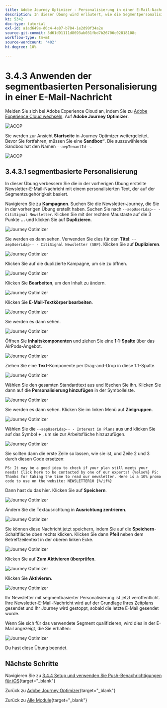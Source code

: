 ```yaml
---
title: Adobe Journey Optimizer - Personalisierung in einer E-Mail-Nachricht anwenden
description: In dieser Übung wird erläutert, wie die Segmentpersonalisierung in E-Mail-Inhalten verwendet wird
kt: 5342
doc-type: tutorial
exl-id: a1ad649e-d0c4-4e87-b784-1e2d99f34a2e
source-git-commit: 3d61d91111d8693ab031fbd7b26706c02818108c
workflow-type: tm+mt
source-wordcount: '402'
ht-degree: 10%

---
```


# 3.4.3 Anwenden der segmentbasierten Personalisierung in einer E-Mail-Nachricht

Melden Sie sich bei Adobe Experience Cloud an, indem Sie zu [Adobe Experience Cloud wechseln](https://experience.adobe.com). Auf **Adobe Journey Optimizer**.

![ACOP](./../../../../modules/delivery-activation/ajo-b2c/ajob2c-1/images/acophome.png)

Sie werden zur Ansicht **Startseite** in Journey Optimizer weitergeleitet. Bevor Sie fortfahren, müssen Sie eine **Sandbox“**. Die auszuwählende Sandbox hat den Namen ``--aepTenantId--``.

![ACOP](./../../../../modules/delivery-activation/ajo-b2c/ajob2c-1/images/acoptriglp.png)

## 3.4.3.1 segmentbasierte Personalisierung

In dieser Übung verbessern Sie die in der vorherigen Übung erstellte Newsletter-E-Mail-Nachricht mit einem personalisierten Text, der auf der Segmentzugehörigkeit basiert.

Navigieren Sie zu **Kampagnen**. Suchen Sie die Newsletter-Journey, die Sie in der vorherigen Übung erstellt haben. Suchen Sie nach `--aepUserLdap-- - CitiSignal Newsletter`. Klicken Sie mit der rechten Maustaste auf die 3 Punkte **…** und klicken Sie auf **Duplizieren**.

![Journey Optimizer](./images/sbp1.png)

Sie werden es dann sehen. Verwenden Sie dies für den **Titel**: `--aepUserLdap-- - CitiSignal Newsletter (SBP)`. Klicken Sie auf **Duplizieren**.

![Journey Optimizer](./images/sbp2.png)

Klicken Sie auf die duplizierte Kampagne, um sie zu öffnen.

![Journey Optimizer](./images/sbp3.png)

Klicken Sie **Bearbeiten**, um den Inhalt zu ändern.

![Journey Optimizer](./images/sbp3a.png)

Klicken Sie **E-Mail-Textkörper bearbeiten**.

![Journey Optimizer](./images/sbp4.png)

Sie werden es dann sehen.

![Journey Optimizer](./images/sbp5.png)

Öffnen Sie **Inhaltskomponenten** und ziehen Sie eine **1:1-Spalte** über das AirPods-Angebot.

![Journey Optimizer](./images/sbp6.png)

Ziehen Sie eine **Text**-Komponente per Drag-and-Drop in diese 1:1-Spalte.

![Journey Optimizer](./images/sbp6a.png)

Wählen Sie den gesamten Standardtext aus und löschen Sie ihn. Klicken Sie dann auf die **Personalisierung hinzufügen** in der Symbolleiste.

![Journey Optimizer](./images/sbp7.png)

Sie werden es dann sehen. Klicken Sie im linken Menü auf **Zielgruppen**.

![Journey Optimizer](./images/seg1.png)

Wählen Sie die `--aepUserLdap-- - Interest in Plans` aus und klicken Sie auf das Symbol **+** , um sie zur Arbeitsfläche hinzuzufügen.

![Journey Optimizer](./images/seg3.png)

Sie sollten dann die erste Zeile so lassen, wie sie ist, und Zeile 2 und 3 durch diesen Code ersetzen:

``
    PS: It may be a good idea to check if your plan still meets your needs! Click here to be contacted by one of our experts!
{%else%}
    PS: Thanks for taking the time to read our newsletter. Here is a 10% promo code to use on the website: NEWSLETTER10
{%/if%}
``

Dann hast du das hier. Klicken Sie auf **Speichern**.

![Journey Optimizer](./images/seg4.png)

Ändern Sie die Textausrichtung in **Ausrichtung zentrieren**.

![Journey Optimizer](./images/sbp9.png)

Sie können diese Nachricht jetzt speichern, indem Sie auf die **Speichern**-Schaltfläche oben rechts klicken. Klicken Sie dann **Pfeil** neben dem Betreffzeilentext in der oberen linken Ecke.

![Journey Optimizer](./images/sbp9a.png)

Klicken Sie auf **Zum Aktivieren überprüfen**.

![Journey Optimizer](./images/oc79afff.png)

Klicken Sie **Aktivieren**.

![Journey Optimizer](./images/oc79bfff.png)

Ihr Newsletter mit segmentbasierter Personalisierung ist jetzt veröffentlicht. Ihre Newsletter-E-Mail-Nachricht wird auf der Grundlage Ihres Zeitplans gesendet und Ihr Journey wird gestoppt, sobald die letzte E-Mail gesendet wurde.

Wenn Sie sich für das verwendete Segment qualifizieren, wird dies in der E-Mail angezeigt, die Sie erhalten:

![Journey Optimizer](./images/sbp20fff.png)

Du hast diese Übung beendet.

## Nächste Schritte

Navigieren Sie zu [3.4.4 Setup und verwenden Sie Push-Benachrichtigungen für iOS](./ex4.md){target="_blank"}

Zurück zu [Adobe Journey Optimizer](journeyoptimizer.md){target="_blank"}

Zurück zu [Alle Module](./../../../../overview.md){target="_blank"}
